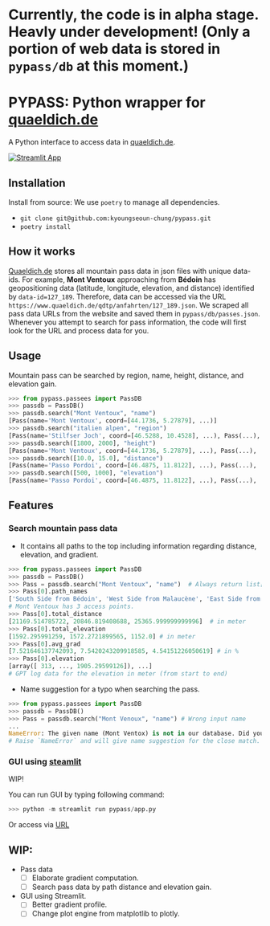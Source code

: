 # Currently, the code is in alpha stage. Heavly under development! (Only a portion of web data is stored in `pypass/db` at this moment.)
# PYPASS: Python wrapper for [quaeldich.de](https://www.quaeldich.de)

A Python interface to access data in [quaeldich.de](https://www.quaeldich.de).

[![Streamlit App](https://static.streamlit.io/badges/streamlit_badge_black_white.svg)](https://kyoungseoun-chung-pypass-pypassapp-xwr7oa.streamlitapp.com/)

## Installation

Install from source:
We use `poetry` to manage all dependencies.
- `git clone git@github.com:kyoungseoun-chung/pypass.git`
- `poetry install`

## How it works

[Quaeldich.de](https://www.quaeldich.de) stores all mountain pass data in json files with unique data-ids. For example, **Mont Ventoux** approaching from **Bédoin** has geopositioning data (latitude, longitude, elevation, and distance) identified by `data-id=127_189`. Therefore, data can be accessed via the URL `https://www.quaeldich.de/qdtp/anfahrten/127_189.json`. We scraped all pass data URLs from the website and saved them in `pypass/db/passes.json`. Whenever you attempt to search for pass information, the code will first look for the URL and process data for you.


## Usage

Mountain pass can be searched by region, name, height, distance, and elevation gain.

```python
>>> from pypass.passees import PassDB
>>> passdb = PassDB()
>>> passdb.search("Mont Ventoux", "name")
[Pass(name='Mont Ventoux', coord=[44.1736, 5.27879], ...)]
>>> passdb.search("italien alpen", "region")
[Pass(name='Stilfser Joch', coord=[46.5288, 10.4528], ...), Pass(...), ...]
>>> passdb.search([1800, 2000], "height")
[Pass(name='Mont Ventoux', coord=[44.1736, 5.27879], ...), Pass(...), ...]
>>> passdb.search([10.0, 15.0], "distance")
[Pass(name='Passo Pordoi', coord=[46.4875, 11.8122], ...), Pass(...), ...]
>>> passdb.search([500, 1000], "elevation")
[Pass(name='Passo Pordoi', coord=[46.4875, 11.8122], ...), Pass(...), ...]
```

## Features

### Search mountain pass data

- It contains all paths to the top including information regarding distance, elevation, and gradient.
```python
>>> from pypass.passees import PassDB
>>> passdb = PassDB()
>>> Pass = passdb.search("Mont Ventoux", "name")  # Always return list[Pass]
>>> Pass[0].path_names
['South Side from Bédoin', 'West Side from Malaucène', 'East Side from Sault']
# Mont Ventoux has 3 access points.
>>> Pass[0].total_distance
[21169.514785722, 20846.819408688, 25365.999999999996]  # in meter
>>> Pass[0].total_elevation
[1592.295991259, 1572.2721899565, 1152.0] # in meter
>>> Pass[0].avg_grad
[7.521646137742093, 7.5420243209918585, 4.54151226050619] # in %
>>> Pass[0].elevation
[array([ 313, ..., 1905.29599126]), ...]
# GPT log data for the elevation in meter (from start to end)
```

- Name suggestion for a typo when searching the pass.
```python
>>> from pypass.passees import PassDB
>>> passdb = PassDB()
>>> Pass = passdb.search("Mont Venoux", "name") # Wrong input name
...
NameError: The given name (Mont Ventox) is not in our database. Did you mean ['Mont Ventoux']?
# Raise `NameError` and will give name suggestion for the close match.
```


### GUI using [steamlit](https://streamlit.io)

WIP!

You can run GUI by typing following command:
```python
>>> python -m streamlit run pypass/app.py
```

Or access via [URL](https://kyoungseoun-chung-pypass-pypassapp-xwr7oa.streamlitapp.com/)


## WIP:
- Pass data
    - [ ] Elaborate gradient computation.
    - [ ] Search pass data by path distance and elevation gain.
- GUI using Streamlit.
    - [ ] Better gradient profile.
    - [ ] Change plot engine from matplotlib to plotly.
